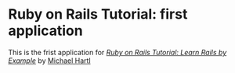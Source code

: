 # Ruby on Rails Tutorial: first application

This is the frist application for
[*Ruby on Rails Tutorial: Learn Rails by Example*](http://railstutorial.org/)
by [Michael Hartl](http://michaelhartl.com/)
